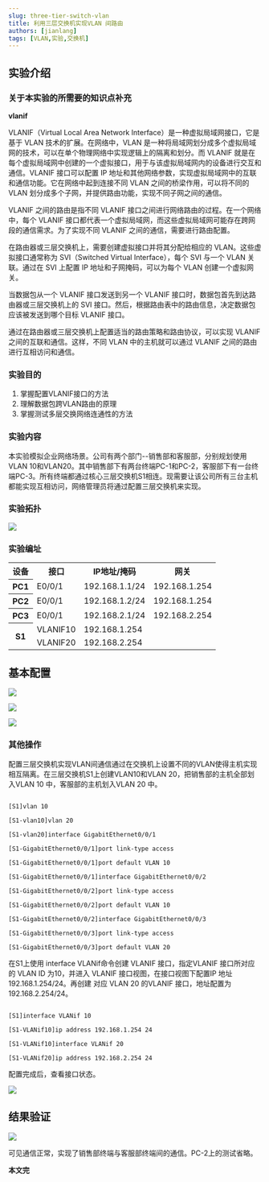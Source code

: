 ```yaml
---
slug: three-tier-switch-vlan
title: 利用三层交换机实现VLAN 间路由
authors: [jianlang]
tags: [VLAN,实验,交换机]
---
```


## 实验介绍

### 关于本实验的所需要的知识点补充

**vlanif**

VLANIF（Virtual Local Area Network Interface）是一种虚拟局域网接口，它是基于 VLAN 技术的扩展。在网络中，VLAN 是一种将局域网划分成多个虚拟局域网的技术，可以在单个物理网络中实现逻辑上的隔离和划分。而 VLANIF 就是在每个虚拟局域网中创建的一个虚拟接口，用于与该虚拟局域网内的设备进行交互和通信。VLANIF 接口可以配置 IP 地址和其他网络参数，实现虚拟局域网中的互联和通信功能。它在网络中起到连接不同 VLAN 之间的桥梁作用，可以将不同的 VLAN 划分成多个子网，并提供路由功能，实现不同子网之间的通信。

<!--truncate-->

VLANIF 之间的路由是指不同 VLANIF 接口之间进行网络路由的过程。在一个网络中，每个 VLANIF 接口都代表一个虚拟局域网，而这些虚拟局域网可能存在跨网段的通信需求。为了实现不同 VLANIF 之间的通信，需要进行路由配置。

在路由器或三层交换机上，需要创建虚拟接口并将其分配给相应的 VLAN。这些虚拟接口通常称为 SVI（Switched Virtual Interface），每个 SVI 与一个 VLAN 关联。通过在 SVI 上配置 IP 地址和子网掩码，可以为每个 VLAN 创建一个虚拟网关。

当数据包从一个 VLANIF 接口发送到另一个 VLANIF 接口时，数据包首先到达路由器或三层交换机上的 SVI 接口。然后，根据路由表中的路由信息，决定数据包应该被发送到哪个目标 VLANIF 接口。

通过在路由器或三层交换机上配置适当的路由策略和路由协议，可以实现 VLANIF 之间的互联和通信。这样，不同 VLAN 中的主机就可以通过 VLANIF 之间的路由进行互相访问和通信。

### 实验目的 

1. 掌握配置VLANIF接口的方法
2. 理解数据包跨VLAN路由的原理
3. 掌握测试多层交换网络连通性的方法

###  实验内容

本实验模拟企业网络场景。公司有两个部门--销售部和客服部，分别规划使用VLAN 10和VLAN20。其中销售部下有两台终端PC-1和PC-2，客服部下有一台终端PC-3。所有终端都通过核心三层交换机S1相连。现需要让该公司所有三台主机都能实现互相访问，网络管理员将通过配置三层交换机来实现。

### 实验拓扑

![](1.png)

### 实验编址

<table>
	<tr>
		<th>设备</th>
		<th>接口</th>
		<th>IP地址/掩码</th>
		<th>网关</th>
	</tr>
	<tr>
		<th>PC1</th>
		<td>E0/0/1</td>
		<td>192.168.1.1/24</td>
		<td>192.168.1.254</td>
	</tr>
	<tr>
		<th>PC2</th>
		<td>E0/0/1</td>
		<td>192.168.1.2/24</td>
		<td>192.168.1.254</td>
	</tr>
	<tr>
		<th>PC3</th>
		<td>E0/0/1</td>
		<td>192.168.2.1/24</td>
		<td>192.168.2.254</td>
	</tr>
	<tr>
		<th rowspan = "4">S1</th>
	</tr>
		<tr>
			<td>VLANIF10</td>
			<td>192.168.1.254</td>
		</tr>
		<tr>
			<td>VLANIF20</td>
			<td>192.168.2.254</td>
		</tr>
</table>



## 基本配置

![](2.png)

![](3.png)

![](4.png)

### 其他操作

配置三层交换机实现VLAN间通信通过在交换机上设置不同的VLAN使得主机实现相互隔离。在三层交换机S1上创建VLAN10和VLAN 20，把销售部的主机全部划入VLAN 10 中，客服部的主机划入VLAN 20 中。

```

[S1]vlan 10

[S1-vlan10]vlan 20

[S1-vlan20]interface GigabitEthernet0/0/1

[S1-GigabitEthernet0/0/1]port link-type access

[S1-GigabitEthernet0/0/1]port default VLAN 10

[S1-GigabitEthernet0/0/1]interface GigabitEthernet0/0/2

[S1-GigabitEthernet0/0/2]port link-type access

[S1-GigabitEthernet0/0/2]port default VLAN 10

[S1-GigabitEthernet0/0/2]interface GigabitEthernet0/0/3

[S1-GigabitEthernet0/0/3]port link-type access

[S1-GigabitEthernet0/0/3]port default VLAN 20
```

在S1上使用 interface VLANif命令创建 VLANIF 接口，指定VLANIF 接口所对应的 VLAN ID 为10，并进入 VLANIF 接口视图，在接口视图下配置IP 地址192.168.1.254/24。再创建 对应 VLAN 20 的VLANIF 接口，地址配置为192.168.2.254/24。

```

[S1]interface VLANif 10

[S1-VLANif10]ip address 192.168.1.254 24

[S1-VLANif10]interface VLANif 20

[S1-VLANif20]ip address 192.168.2.254 24
```

配置完成后，查看接口状态。

![](5.png)

## 结果验证

![](6.png)

可见通信正常，实现了销售部终端与客服部终端间的通信。PC-2上的测试省略。

**本文完**
